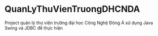 # QuanLyThuVienTruongDHCNDA
Project quản lý thư viện trường đại học Công Nghệ Đông Á sử dụng Java Swing và JDBC để thực hiện 
